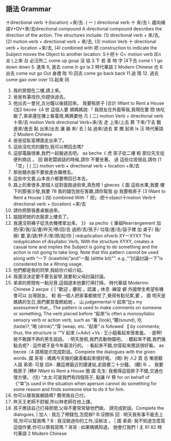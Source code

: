 ## 語法 Grammar
十directional verb 十(location) +來/去.
( 一 ) directional verb 十 來/去
l. 趨向補語V+DV+來/去directional compound
A directional compound describes the direction of the action. The structures include:
(1) directional verb + 來/去, (2) motion verb + directional verb + 來/去, (3) motion
Verb 十 directional verb + location +來/去, (4) combined with 把 construction to
indicate the Subject moves the Object to another location: S十把十 O+ motion verb
[En 全
l,上來    台       必汪所二
come up                                       goup
沒
協
3.下       若
革     時       字 |4下去
come                    t
1                                         go down
down
5. 進來                                                         6, 進去
come ln                                                          go
la
2
時代華語         2
Modern Chinese
也                                                   8. 出去
come out                                                        go Out
身禮
陛                     10.回去
come
go back
back
11.過
隋                                                  12. 過去
come
gao over
over
13.起來
同
1. 我的房間在二樓,請上來。
2. 爸爸有事找你,你趕快過去。
3. 他出去一會兒,五分鐘以後就回來。
我要租房子 |合計
IWant to Rent a House (加2
becee《4
世 這個人要
頒媽媽說:「
 我朋友在外面等我,我現在要
悶 快吃飯了,弟弟還在樓上看電視,媽媽要他
凡
( 二) motion Verb + directional verb 十來/去
motion Verb         directional Verb+來/去
走            上來/上去
葬                                                       下來/下去
戰                   進來/進去
點                                    出來/出去
讓                                                器 來/ 去
|    站                   過來/過去
拿
撒                                                  起來
ls 汪
時代華語       2
Modern Chinese
1. 爸爸從臥室裡面走出來了。
2. 這些沒吃完的麵包,我可以帶回去嗎?
3. 這部電腦很重,我們一起搬過去吧。
aa beche《
虎 孩子從二樓
較 那位先生從便利商店                。
回 跟老闆說話的時候,請你          不要坐著。
過 這些垃圾很自,請你
[1
「空」|
( 三) motion verb + directional verb + location +來/去
1. 那些髓衣服不要放進衣櫃裡去。
2. 這些中文書,山本良介都要帶回日本去。
3. 路上的車很多,那個人從對面跑過街來,真危險 !
gbeces《
圖 這些水果,我要
 樓下的那張沙發,我要
78 我的錢包放在客廳,請你幫我                          @
我要租房子   [3
IWant to Rent a House
( 四) combined With「 把」:把十object十motion Verb十
directional verb + (location) +來/去
1. 請你把那張書桌搬過來。
2. 姐姐把她的衣服拿上樓去了。
3. 我還沒把褲子從洗衣機裡拿出來。
》》 sa pecho《
重組Rearrangement
加把/家/我/沒/書/昨天/帶/回/去
過把/丟/孩子/ 垃圾/進/去/袋子裡
加 桌子/ 我/擦/ 要,拿/請/杯子/來/把/起/你
| reduplication ofverb XY一XYXY
The reduplication of disyllabic Verb, With the structure XYXY, creates a casual tone
and implies the Subject is going to do something and the action is not going to take
long. Note that this pattern cannot be used along with “一下 (inawhile)”and“一點
(alittle bit)"”. e.g.,““討論討論一下”is considered to be a Wrong usage.
1. 他們都是我的同學,我給你介紹介紹。
2. 我還沒決定要不要去留學,我要和父母討論討論。
3. 弟弟的房間有一點兒骨,這個週末他要打掃打掃。
時代華語
Modermn Chinese  2
aecpe《
| “歡迎 。‧慶祝 。認識 。‧休息 ‧練習
僻 外國學生希望有機會可以           台灣朋友。
較 我一個人把家事都做完了,覺得有點兒累,要      。
圖 明天是媽媽的生日,我們要買蛋糕給她         。
山.judgemental-V 起來”比s my assessment that,,.
The pattern is used to make comments on someone or something, The verb placed
before “起來”is often a monosyllabic sensory verb or action verb, such as “看
(look),“聽(sound), 吃 (taste)?,“喝 (drink)”,“穿 (weap, etc. “起來” is followed
【
by comments; thus, the structure is ““V 起來 (+Adv) +Vs
: 王小姐看起來很害羞。
: 是啊! 她不敢跟不熟的男生說話。
: 明天放假,我們去動物園吧。
: 聽起來不錯,我們幾點去呢?
: 這件裙子是今年最流行的。
: 看起來不錯,你穿起來應該很好看。
as becee〈4
請用提示完成對話。Complete the dialogues with the given words.
國 哥哥 : 媽媽今天做的雞湯看起來很好喝。 (喝)
則
人2
買 忌 慚居獸人屆
弟弟: 可是
回A : 離這裡最近的捷運站,走路要二十分鐘。 (聽)
B:                                                        。
我要租房子 |轉#
IWant to Rent a House 圈
圖 先生: 我覺得這個房子不錯,交通也很方便。 (住)
“太太:可是我們有四個孩子,             點讓
IV 蔡    for on behalf of
《“幸”js used in the situation when aperson cannot do something for some reason and
finds someone else to do it for him.
1. 你可以替我裝網路嗎? 費用我自己付。
2. 昨天王老師不舒服,所以林老師在他上課。
3. 孩子應該自己打掃房間,父母不要常常替他們做。
請完成對話。Complete the dialogues,                                               |
加人 : 我忘了帶錢包,怎麼辦?
B:沒關係
回 : 明天我有事不能去上班,你可以幫我嗎 ?
B : 我沒做過你的工作,沒辦法 。   |
圖 弟弟: 我不知道怎麼寫這個作業,你可以蔡我寫嗎 ?
哥哥 : 如果媽媽知道。 她會打我們 !
主
81
82
時代華語       2
Modern Chinese

